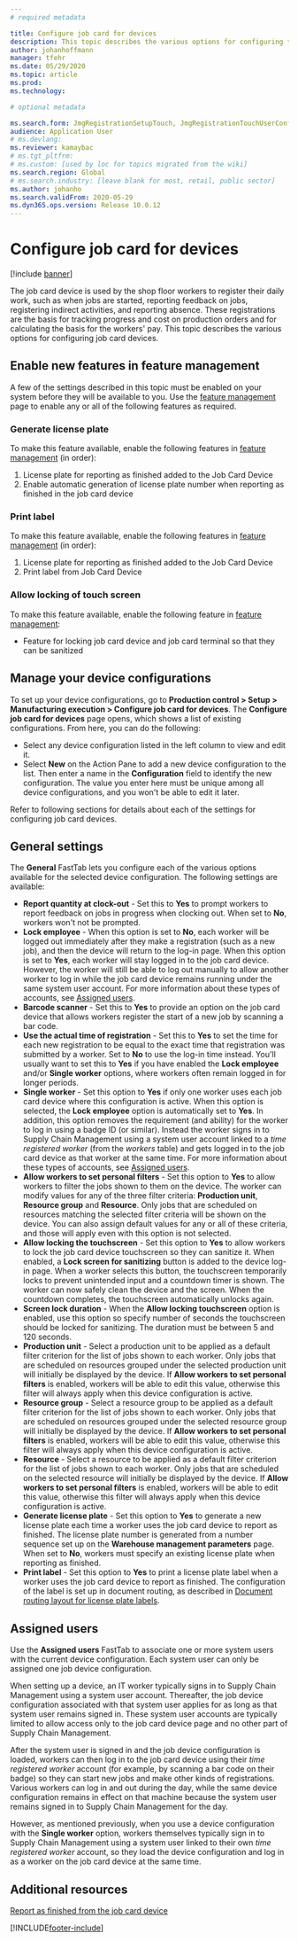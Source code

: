 ```yaml
---
# required metadata

title: Configure job card for devices
description: This topic describes the various options for configuring the job card device.
author: johanhoffmann
manager: tfehr
ms.date: 05/29/2020
ms.topic: article
ms.prod: 
ms.technology: 

# optional metadata

ms.search.form: JmgRegistrationSetupTouch, JmgRegistrationTouchUserConfiguration
audience: Application User
# ms.devlang: 
ms.reviewer: kamaybac
# ms.tgt_pltfrm: 
# ms.custom: [used by loc for topics migrated from the wiki]
ms.search.region: Global
# ms.search.industry: [leave blank for most, retail, public sector]
ms.author: johanho
ms.search.validFrom: 2020-05-29
ms.dyn365.ops.version: Release 10.0.12
---
```


# Configure job card for devices

[!include [banner](../includes/banner.md)]

The job card device is used by the shop floor workers to register their daily work, such as when jobs are started, reporting feedback on jobs, registering indirect activities, and reporting absence. These registrations are the basis for tracking progress and cost on production orders and for calculating the basis for the workers' pay. This topic describes the various options for configuring job card devices.

## Enable new features in feature management

A few of the settings described in this topic must be enabled on your system before they will be available to you. Use the [feature management](../../fin-ops-core/fin-ops/get-started/feature-management/feature-management-overview.md) page to enable any or all of the following features as required.

### Generate license plate

To make this feature available, enable the following features in [feature management](../../fin-ops-core/fin-ops/get-started/feature-management/feature-management-overview.md) (in order):

1. License plate for reporting as finished added to the Job Card Device
1. Enable automatic generation of license plate number when reporting as finished in the job card device

### Print label

To make this feature available, enable the following features in [feature management](../../fin-ops-core/fin-ops/get-started/feature-management/feature-management-overview.md) (in order):

1. License plate for reporting as finished added to the Job Card Device
1. Print label from Job Card Device

### Allow locking of touch screen

To make this feature available, enable the following feature in [feature management](../../fin-ops-core/fin-ops/get-started/feature-management/feature-management-overview.md):

- Feature for locking job card device and job card terminal so that they can be sanitized

## Manage your device configurations

To set up your device configurations, go to **Production control > Setup > Manufacturing execution > Configure job card for devices**. The **Configure job card for devices** page opens, which shows a list of existing configurations. From here, you can do the following: 

- Select any device configuration listed in the left column to view and edit it.
- Select **New** on the Action Pane to add a new device configuration to the list. Then enter a name in the **Configuration** field to identify the new configuration. The value you enter here must be unique among all device configurations, and you won't be able to edit it later.

Refer to following sections for details about each of the settings for configuring job card devices.

## General settings

The **General** FastTab lets you configure each of the various options available for the selected device configuration. The following settings are available:

- **Report quantity at clock-out** - Set this to **Yes** to prompt workers to report feedback on jobs in progress when clocking out. When set to **No**, workers won't not be prompted.
- **Lock employee** -  When this option is set to **No**, each worker will be logged out immediately after they make a registration (such as a new job), and then the device will return to the log-in page. When this option is set to **Yes**, each worker will stay logged in to the job card device. However, the worker will still be able to log out manually to allow another worker to log in while the job card device remains running under the same system user account. For more information about these types of accounts, see [Assigned users](#assigned-users).
- **Barcode scanner** - Set this to **Yes** to provide an option on the job card device that allows workers register the start of a new job by scanning a bar code.
- **Use the actual time of registration** - Set this to **Yes** to set the time for each new registration to be equal to the exact time that registration was submitted by a worker. Set to **No** to use the log-in time instead. You'll usually want to set this to **Yes** if you have enabled the **Lock employee** and/or **Single worker** options, where workers often remain logged in for longer periods.
- **Single worker** - Set this option to **Yes** if only one worker uses each job card device where this configuration is active. When this option is selected, the **Lock employee** option is automatically set to **Yes**. In addition, this option removes the requirement (and ability) for the worker to log in using a badge ID (or similar). Instead the worker signs in to Supply Chain Management using a system user account linked to a *time registered worker* (from the *workers* table) and gets logged in to the job card device as that worker at the same time.  For more information about these types of accounts, see [Assigned users](#assigned-users).
- **Allow workers to set personal filters** - Set this option to **Yes** to allow workers to filter the jobs shown to them on the device. The worker can modify values for any of the three filter criteria: **Production unit**, **Resource group** and **Resource**. Only jobs that are scheduled on resources matching the selected filter criteria will be shown on the device. You can also assign default values for any or all of these criteria, and those will apply even with this option is not selected.
- **Allow locking the touchscreen** - Set this option to **Yes** to allow workers to lock the job card device touchscreen so they can sanitize it. When enabled, a **Lock screen for sanitizing** button is added to the device log-in page. When a worker selects this button, the touchscreen temporarily locks to prevent unintended input and a countdown timer is shown. The worker can now safely clean the device and the screen. When the countdown completes, the touchscreen automatically unlocks again.
- **Screen lock duration** - When the **Allow locking touchscreen** option is enabled, use this option so specify number of seconds the touchscreen should be locked for sanitizing. The duration must be between 5 and 120 seconds.
- **Production unit** - Select a production unit to be applied as a default filter criterion for the list of jobs shown to each worker. Only jobs that are scheduled on resources grouped under the selected production unit will initially be displayed by the device. If **Allow workers to set personal filters** is enabled, workers will be able to edit this value, otherwise this filter will always apply when this device configuration is active.
- **Resource group** - Select a resource group to be applied as a default filter criterion for the list of jobs shown to each worker. Only jobs that are scheduled on resources grouped under the selected resource group will initially be displayed by the device. If **Allow workers to set personal filters** is enabled, workers will be able to edit this value, otherwise this filter will always apply when this device configuration is active.
- **Resource** - Select a resource to be applied as a default filter criterion for the list of jobs shown to each worker. Only jobs that are scheduled on the selected resource will initially be displayed by the device. If **Allow workers to set personal filters** is enabled, workers will be able to edit this value, otherwise this filter will always apply when this device configuration is active.
- **Generate license plate** - Set this option to **Yes** to generate a new license plate each time a worker uses the job card device to report as finished. The license plate number is generated from a number sequence set up on the **Warehouse management parameters** page. When set to **No**, workers must specify an existing license plate when reporting as finished.
- **Print label** - Set this option to **Yes** to print a license plate label when a worker uses the job card device to report as finished. The configuration of the label is set up in document routing, as described in [Document routing layout for license plate labels](../warehousing/document-routing-layout-for-license-plates.md).

<a name="assigned-users"></a>

## Assigned users

Use the **Assigned users** FastTab to associate one or more system users with the current device configuration. Each system user can only be assigned one job device configuration.

When setting up a device, an IT worker typically signs in to Supply Chain Management using a system user account. Thereafter, the job device configuration associated with that system user applies for as long as that system user remains signed in. These system user accounts are typically limited to allow access only to the job card device page and no other part of Supply Chain Management.

After the system user is signed in and the job device configuration is loaded, workers can then log in to the job card device using their *time registered worker* account (for example, by scanning a bar code on their badge) so they can start new jobs and make other kinds of registrations. Various workers can log in and out during the day, while the same device configuration remains in effect on that machine because the system user remains signed in to Supply Chain Management for the day.

However, as mentioned previously, when you use a device configuration with the **Single worker** option, workers themselves typically sign in to Supply Chain Management using a system user linked to their own *time registered worker* account, so they load the device configuration and log in as a worker on the job card device at the same time.

## Additional resources

[Report as finished from the job card device](report-finished-job-device.md)


[!INCLUDE[footer-include](../../includes/footer-banner.md)]
